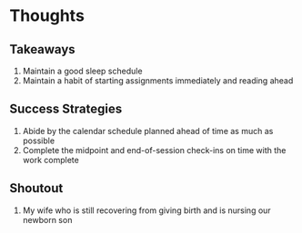 # Thoughts

## Takeaways

1) Maintain a good sleep schedule
2) Maintain a habit of starting assignments immediately and reading ahead

## Success Strategies

1) Abide by the calendar schedule planned ahead of time as much as possible
2) Complete the midpoint and end-of-session check-ins on time with the work complete

## Shoutout

1) My wife who is still recovering from giving birth and is nursing our newborn son
